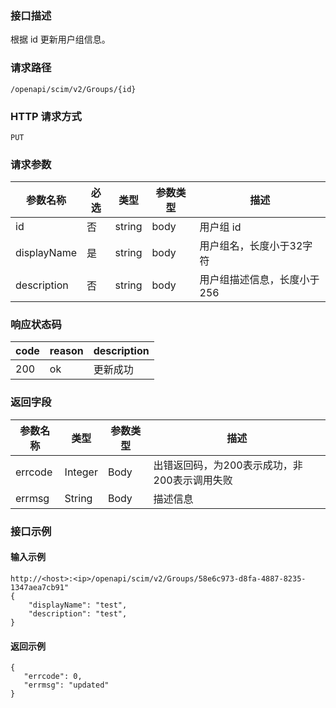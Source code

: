 ### 接口描述
根据 id 更新用户组信息。

### 请求路径
```
/openapi/scim/v2/Groups/{id}
```

### HTTP 请求方式
```
PUT
```

### 请求参数
| 参数名称    | 必选 | 类型   | 参数类型 | 描述                        |
| ----------- | ---- | ------ | -------- | --------------------------- |
| id          | 否   | string | body     | 用户组 id                   |
| displayName | 是   | string | body     | 用户组名，长度小于32字符    |
| description | 否   | string | body     | 用户组描述信息，长度小于256 |

### 响应状态码
| code | reason | description |
| ---- | ------ | ----------- |
| 200  | ok     | 更新成功    |

### 返回字段
| 参数名称 | 类型    | 参数类型 | 描述                                         |
| -------- | ------- | -------- | -------------------------------------------- |
| errcode  | Integer | Body     | 出错返回码，为200表示成功，非200表示调用失败 |
| errmsg   | String  | Body     | 描述信息                                     |

### 接口示例
#### 输入示例
```
http://<host>:<ip>/openapi/scim/v2/Groups/58e6c973-d8fa-4887-8235-1347aea7cb91"
{
    "displayName": "test",
    "description": "test",
}
```
#### 返回示例
```
{
   "errcode": 0,
   "errmsg": "updated"
}
```
